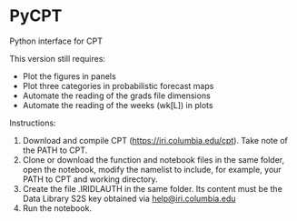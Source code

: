 # PyCPT
Python interface for CPT

This version still requires:
+ Plot the figures in panels
+ Plot three categories in probabilistic forecast maps
+ Automate the reading of the grads file dimensions
+ Automate the reading of the weeks (wk[L]) in plots 

Instructions:
1. Download and compile CPT (https://iri.columbia.edu/cpt). Take note of the PATH to CPT.
2. Clone or download the function and notebook files in the same folder, open the notebook, modify the namelist to include, for example, your PATH to CPT and working directory.
3. Create the file .IRIDLAUTH in the same folder. Its content must be the Data Library S2S key obtained via help@iri.columbia.edu
4. Run the notebook.
